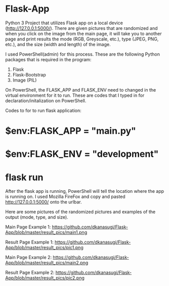# Flask-App
Python 3 Project that utilizes Flask app on a local device (http://127.0.0.1:5000/). 
There are given pictures that are randomized and when you click on the image from the main page, it 
will take you to another page and print results the mode (RGB, Greyscale, etc.),
type (JPEG, PNG, etc.), and the size (width and length) of the image.

I used PowerShell(admin) for this process.
These are the following Python packages that is required in the program:

1. Flask
2. Flask-Bootstrap
3. Image (PIL)

On PowerShell, the FLASK_APP and FLASK_ENV need to changed in the virtual environment for it to run. 
These are codes that I typed in for declaration/initalization on PowerShell.

Codes to for to run flask application:
# $env:FLASK_APP = "main.py"
# $env:FLASK_ENV = "development"
# flask run

After the flask app is running, PowerShell will tell the location where the app is running on. I used Mozilla FireFox and 
copy and pasted http://127.0.0.1:5000/ onto the urlbar. 

Here are some pictures of the randomized pictures and examples of the output (mode, type, and size).

Main Page Example 1:
https://github.com/dkanasugi/Flask-App/blob/master/result_pics/main1.png

Result Page Example 1:
https://github.com/dkanasugi/Flask-App/blob/master/result_pics/pic1.png

Main Page Example 2:
https://github.com/dkanasugi/Flask-App/blob/master/result_pics/main2.png

Result Page Example 2:
https://github.com/dkanasugi/Flask-App/blob/master/result_pics/pic2.png
